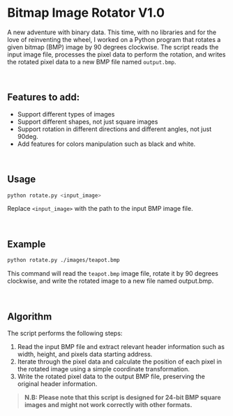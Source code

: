# Bitmap Image Rotator V1.0

A new adventure with binary data. This time, with no libraries and for the love of reinventing the wheel, I worked on a Python program that rotates a given bitmap (BMP) image by 90 degrees clockwise. The script reads the input image file, processes the pixel data to perform the rotation, and writes the rotated pixel data to a new BMP file named `output.bmp`.

<br>

## Features to add:

- Support different types of images
- Support different shapes, not just square images
- Support rotation in different directions and different angles, not just 90deg.
- Add features for colors manipulation such as black and white.

<br>

## Usage

```bash
python rotate.py <input_image>
```

Replace `<input_image>` with the path to the input BMP image file.

<br>

## Example

```bash
python rotate.py ./images/teapot.bmp
```

This command will read the `teapot.bmp` image file, rotate it by 90 degrees clockwise, and write the rotated image to a new file named output.bmp.

<br>

## Algorithm

The script performs the following steps:

1. Read the input BMP file and extract relevant header information such as width, height, and pixels data starting address.
2. Iterate through the pixel data and calculate the position of each pixel in the rotated image using a simple coordinate transformation.
3. Write the rotated pixel data to the output BMP file, preserving the original header information.

> **N.B: Please note that this script is designed for 24-bit BMP square images and might not work correctly with other formats.**
